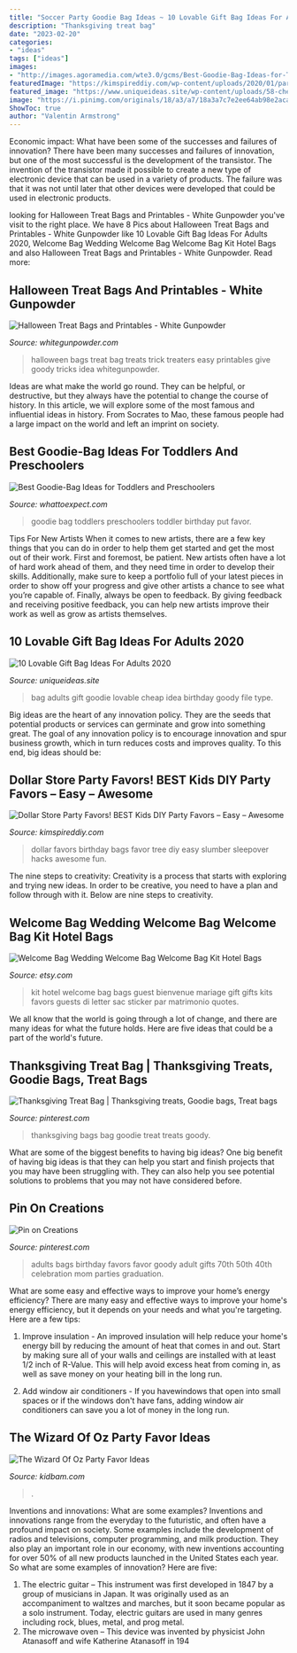 ```yaml
---
title: "Soccer Party Goodie Bag Ideas ~ 10 Lovable Gift Bag Ideas For Adults 2020"
description: "Thanksgiving treat bag"
date: "2023-02-20"
categories:
- "ideas"
tags: ["ideas"]
images:
- "http://images.agoramedia.com/wte3.0/gcms/Best-Goodie-Bag-Ideas-for-Toddlers-and-Preschoolers-722x406.jpg?width=574"
featuredImage: "https://kimspireddiy.com/wp-content/uploads/2020/01/party-favors-dollar-store-eyelashes-3.jpg"
featured_image: "https://www.uniqueideas.site/wp-content/uploads/58-cheap-goodie-bag-ideas-for-adults-cute-goodie-bag-idea-goodie.jpg"
image: "https://i.pinimg.com/originals/18/a3/a7/18a3a7c7e2ee64ab98e2acae0d41a200.jpg"
ShowToc: true
author: "Valentin Armstrong"
---
```



Economic impact: What have been some of the successes and failures of innovation?
There have been many successes and failures of innovation, but one of the most successful is the development of the transistor. The invention of the transistor made it possible to create a new type of electronic device that can be used in a variety of products. The failure was that it was not until later that other devices were developed that could be used in electronic products.

	

		
looking for Halloween Treat Bags and Printables - White Gunpowder you've visit to the right place. We have 8 Pics about Halloween Treat Bags and Printables - White Gunpowder like 10 Lovable Gift Bag Ideas For Adults 2020, Welcome Bag Wedding Welcome Bag Welcome Bag Kit Hotel Bags and also Halloween Treat Bags and Printables - White Gunpowder. Read more:
		
    
## Halloween Treat Bags And Printables - White Gunpowder

<img loading=lazy src="http://whitegunpowder.com/wp-content/uploads/2014/10/Halloween-no-tricks-just-treats-Bags-w700-x-933h-1.jpg" onerror="this.onerror=null;this.src='https://tse3.mm.bing.net/th?id=OIP.lwLm5IYME3ZZVAyWuifVMQHaJ3&amp;pid=15.1';" alt="Halloween Treat Bags and Printables - White Gunpowder">

_Source: whitegunpowder.com_

>halloween bags treat bag treats trick treaters easy printables give goody tricks idea whitegunpowder. 

	

Ideas are what make the world go round. They can be helpful, or destructive, but they always have the potential to change the course of history. In this article, we will explore some of the most famous and influential ideas in history. From Socrates to Mao, these famous people had a large impact on the world and left an imprint on society.

    
## Best Goodie-Bag Ideas For Toddlers And Preschoolers

<img loading=lazy src="http://images.agoramedia.com/wte3.0/gcms/Best-Goodie-Bag-Ideas-for-Toddlers-and-Preschoolers-722x406.jpg?width=574" onerror="this.onerror=null;this.src='https://tse1.mm.bing.net/th?id=OIP.hXPAzxpN4RU3wnIUFF9j6QHaEJ&amp;pid=15.1';" alt="Best Goodie-Bag Ideas for Toddlers and Preschoolers">

_Source: whattoexpect.com_

>goodie bag toddlers preschoolers toddler birthday put favor. 

	

Tips For New Artists
When it comes to new artists, there are a few key things that you can do in order to help them get started and get the most out of their work. First and foremost, be patient. New artists often have a lot of hard work ahead of them, and they need time in order to develop their skills. Additionally, make sure to keep a portfolio full of your latest pieces in order to show off your progress and give other artists a chance to see what you’re capable of. Finally, always be open to feedback. By giving feedback and receiving positive feedback, you can help new artists improve their work as well as grow as artists themselves.

    
## 10 Lovable Gift Bag Ideas For Adults 2020

<img loading=lazy src="https://www.uniqueideas.site/wp-content/uploads/58-cheap-goodie-bag-ideas-for-adults-cute-goodie-bag-idea-goodie.jpg" onerror="this.onerror=null;this.src='https://tse4.mm.bing.net/th?id=OIP.XuIfpXbHKk_PcFLIWwz1jAHaHz&amp;pid=15.1';" alt="10 Lovable Gift Bag Ideas For Adults 2020">

_Source: uniqueideas.site_

>bag adults gift goodie lovable cheap idea birthday goody file type. 

	

Big ideas are the heart of any innovation policy. They are the seeds that potential products or services can germinate and grow into something great. The goal of any innovation policy is to encourage innovation and spur business growth, which in turn reduces costs and improves quality. To this end, big ideas should be: 

    
## Dollar Store Party Favors! BEST Kids DIY Party Favors – Easy – Awesome

<img loading=lazy src="https://kimspireddiy.com/wp-content/uploads/2020/01/party-favors-dollar-store-eyelashes-3.jpg" onerror="this.onerror=null;this.src='https://tse3.mm.bing.net/th?id=OIP.N3r7upjtuvAYXigMPwh0tAHaJ4&amp;pid=15.1';" alt="Dollar Store Party Favors! BEST Kids DIY Party Favors – Easy – Awesome">

_Source: kimspireddiy.com_

>dollar favors birthday bags favor tree diy easy slumber sleepover hacks awesome fun. 

	

The nine steps to creativity:
Creativity is a process that starts with exploring and trying new ideas. In order to be creative, you need to have a plan and follow through with it. Below are nine steps to creativity.

    
## Welcome Bag Wedding Welcome Bag Welcome Bag Kit Hotel Bags

<img loading=lazy src="https://img.etsystatic.com/il/4ab42d/921225702/il_570xN.921225702_i765.jpg?version=0" onerror="this.onerror=null;this.src='https://tse2.mm.bing.net/th?id=OIP.6QPXjAfdKVKakrcQ7k92UAHaJ4&amp;pid=15.1';" alt="Welcome Bag Wedding Welcome Bag Welcome Bag Kit Hotel Bags">

_Source: etsy.com_

>kit hotel welcome bag bags guest bienvenue mariage gift gifts kits favors guests di letter sac sticker par matrimonio quotes. 

	

We all know that the world is going through a lot of change, and there are many ideas for what the future holds. Here are five ideas that could be a part of the world's future.

    
## Thanksgiving Treat Bag | Thanksgiving Treats, Goodie Bags, Treat Bags

<img loading=lazy src="https://i.pinimg.com/originals/18/a3/a7/18a3a7c7e2ee64ab98e2acae0d41a200.jpg" onerror="this.onerror=null;this.src='https://tse2.mm.bing.net/th?id=OIP.kmnOiq-w0ot3Jm3hdr5mlAHaJ4&amp;pid=15.1';" alt="Thanksgiving Treat Bag | Thanksgiving treats, Goodie bags, Treat bags">

_Source: pinterest.com_

>thanksgiving bags bag goodie treat treats goody. 

	

What are some of the biggest benefits to having big ideas?
One big benefit of having big ideas is that they can help you start and finish projects that you may have been struggling with. They can also help you see potential solutions to problems that you may not have considered before.

    
## Pin On Creations

<img loading=lazy src="https://i.pinimg.com/736x/d6/96/4e/d6964e4fb238736c1525ae644a159fbb--graduation-celebration-graduation-ideas.jpg" onerror="this.onerror=null;this.src='https://tse2.mm.bing.net/th?id=OIP.lpvT1vzlx85FlJMnjq-aBQHaHa&amp;pid=15.1';" alt="Pin on Creations">

_Source: pinterest.com_

>adults bags birthday favors favor goody adult gifts 70th 50th 40th celebration mom parties graduation. 

	

What are some easy and effective ways to improve your home’s energy efficiency?
There are many easy and effective ways to improve your home's energy efficiency, but it depends on your needs and what you're targeting. Here are a few tips:
1. Improve insulation - An improved insulation will help reduce your home's energy bill by reducing the amount of heat that comes in and out. Start by making sure all of your walls and ceilings are installed with at least 1/2 inch of R-Value. This will help avoid excess heat from coming in, as well as save money on your heating bill in the long run.

2. Add window air conditioners - If you havewindows that open into small spaces or if the windows don't have fans, adding window air conditioners can save you a lot of money in the long run.

    
## The Wizard Of Oz Party Favor Ideas

<img loading=lazy src="https://www.kidbam.com/wp-content/uploads/2021/06/wizard-of-oz-party-favor-ideas-2.jpg" onerror="this.onerror=null;this.src='https://tse4.mm.bing.net/th?id=OIP.hvyvHHMR_E8DEA9BTJJ3xQHaPH&amp;pid=15.1';" alt="The Wizard Of Oz Party Favor Ideas">

_Source: kidbam.com_

>. 

	

Inventions and innovations: What are some examples?
Inventions and innovations range from the everyday to the futuristic, and often have a profound impact on society. Some examples include the development of radios and televisions, computer programming, and milk production. They also play an important role in our economy, with new inventions accounting for over 50% of all new products launched in the United States each year. So what are some examples of innovation? Here are five: 
1) The electric guitar – This instrument was first developed in 1847 by a group of musicians in Japan. It was originally used as an accompaniment to waltzes and marches, but it soon became popular as a solo instrument. Today, electric guitars are used in many genres including rock, blues, metal, and prog metal. 
2) The microwave oven – This device was invented by physicist John Atanasoff and wife Katherine Atanasoff in 194
